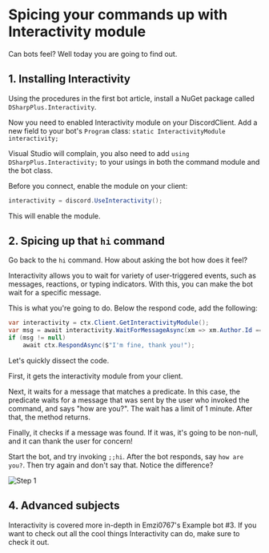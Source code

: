 # Spicing your commands up with Interactivity module

Can bots feel? Well today you are going to find out.

## 1. Installing Interactivity

Using the procedures in the first bot article, install a NuGet package called `DSharpPlus.Interactivity`.

Now you need to enabled Interactivity module on your DiscordClient. Add a new field to your bot's `Program` class: 
`static InteractivityModule interactivity;`

Visual Studio will complain, you also need to add `using DSharpPlus.Interactivity;` to your usings in both the command module 
and the bot class.

Before you connect, enable the module on your client: 

```cs
interactivity = discord.UseInteractivity();
```

This will enable the module.

## 2. Spicing up that `hi` command

Go back to the `hi` command. How about asking the bot how does it feel?

Interactivity allows you to wait for variety of user-triggered events, such as messages, reactions, or typing indicators. With 
this, you can make the bot wait for a specific message.

This is what you're going to do. Below the respond code, add the following:

```cs
var interactivity = ctx.Client.GetInteractivityModule();
var msg = await interactivity.WaitForMessageAsync(xm => xm.Author.Id == ctx.User.Id && xm.Content.ToLower() == "how are you?", TimeSpan.FromMinutes(1));
if (msg != null)
	await ctx.RespondAsync($"I'm fine, thank you!");
```

Let's quickly dissect the code.

First, it gets the interactivity module from your client.

Next, it waits for a message that matches a predicate. In this case, the predicate waits for a message that was sent by the 
user who invoked the command, and says "how are you?". The wait has a limit of 1 minute. After that, the method returns.

Finally, it checks if a message was found. If it was, it's going to be non-null, and it can thank the user for concern!

Start the bot, and try invoking `;;hi`. After the bot responds, say `how are you?`. Then try again and don't say that. Notice 
the difference?

![Step 1](/images/04_01_hi_how_are_you.png "Hi! How are you?")

## 4. Advanced subjects

Interactivity is covered more in-depth in Emzi0767's Example bot #3. If you want to check out all the cool things Interactivity can 
do, make sure to check it out.